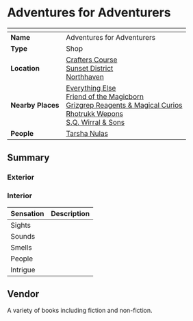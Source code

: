 # Adventures for Adventurers

| []() | |
| --- | --- |
| **Name** | Adventures for Adventurers |
| **Type** | Shop |
| **Location** | [Crafters Course](crafters-course.md)<br />[Sunset District](sunset-district.md)<br />[Northhaven](../README.md) |
| **Nearby Places** | [Everything Else](everything-else.md)<br />[Friend of the Magicborn](friend-of-the-magicborn.md)<br />[Grizgrep Reagents & Magical Curios](grizgrep-reagents-and-magical-curios.md)<br />[Rhotrukk Wepons](rhotrukk-wepons.md)<br />[S.Q. Wirral & Sons](sq-wirral-and-son.md) |
| **People** | [Tarsha Nulas](../../../../../people/tarsha-nulas.md) |

## Summary

### Exterior

### Interior

| Sensation | Description |
| ---- | --- |
| Sights | |
| Sounds | |
| Smells | |
| People | |
| Intrigue | |

## Vendor

A variety of books including fiction and non-fiction.
